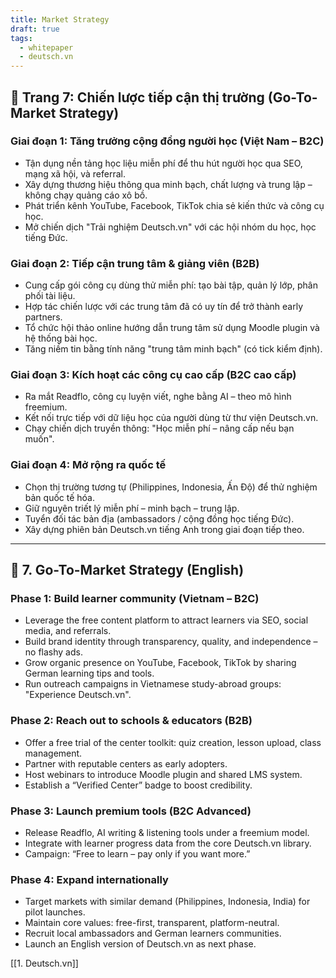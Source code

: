 ```yaml
---
title: Market Strategy
draft: true
tags:
  - whitepaper
  - deutsch.vn
---
```


## 📄 Trang 7: Chiến lược tiếp cận thị trường (Go-To-Market Strategy)

### Giai đoạn 1: Tăng trưởng cộng đồng người học (Việt Nam – B2C)

- Tận dụng nền tảng học liệu miễn phí để thu hút người học qua SEO, mạng xã hội, và referral.
- Xây dựng thương hiệu thông qua minh bạch, chất lượng và trung lập – không chạy quảng cáo xô bồ.
- Phát triển kênh YouTube, Facebook, TikTok chia sẻ kiến thức và công cụ học.
- Mở chiến dịch "Trải nghiệm Deutsch.vn" với các hội nhóm du học, học tiếng Đức.

### Giai đoạn 2: Tiếp cận trung tâm & giảng viên (B2B)

- Cung cấp gói công cụ dùng thử miễn phí: tạo bài tập, quản lý lớp, phân phối tài liệu.
- Hợp tác chiến lược với các trung tâm đã có uy tín để trở thành early partners.
- Tổ chức hội thảo online hướng dẫn trung tâm sử dụng Moodle plugin và hệ thống bài học.
- Tăng niềm tin bằng tính năng "trung tâm minh bạch" (có tick kiểm định).

### Giai đoạn 3: Kích hoạt các công cụ cao cấp (B2C cao cấp)

- Ra mắt Readflo, công cụ luyện viết, nghe bằng AI – theo mô hình freemium.
- Kết nối trực tiếp với dữ liệu học của người dùng từ thư viện Deutsch.vn.
- Chạy chiến dịch truyền thông: "Học miễn phí – nâng cấp nếu bạn muốn".

### Giai đoạn 4: Mở rộng ra quốc tế

- Chọn thị trường tương tự (Philippines, Indonesia, Ấn Độ) để thử nghiệm bản quốc tế hóa.
- Giữ nguyên triết lý miễn phí – minh bạch – trung lập.
- Tuyển đối tác bản địa (ambassadors / cộng đồng học tiếng Đức).
- Xây dựng phiên bản Deutsch.vn tiếng Anh trong giai đoạn tiếp theo.

---

## 📄 7. Go-To-Market Strategy (English)

### Phase 1: Build learner community (Vietnam – B2C)

- Leverage the free content platform to attract learners via SEO, social media, and referrals.
- Build brand identity through transparency, quality, and independence – no flashy ads.
- Grow organic presence on YouTube, Facebook, TikTok by sharing German learning tips and tools.
- Run outreach campaigns in Vietnamese study-abroad groups: "Experience Deutsch.vn".

### Phase 2: Reach out to schools & educators (B2B)

- Offer a free trial of the center toolkit: quiz creation, lesson upload, class management.
- Partner with reputable centers as early adopters.
- Host webinars to introduce Moodle plugin and shared LMS system.
- Establish a “Verified Center” badge to boost credibility.

### Phase 3: Launch premium tools (B2C Advanced)

- Release Readflo, AI writing & listening tools under a freemium model.
- Integrate with learner progress data from the core Deutsch.vn library.
- Campaign: “Free to learn – pay only if you want more.”

### Phase 4: Expand internationally

- Target markets with similar demand (Philippines, Indonesia, India) for pilot launches.
- Maintain core values: free-first, transparent, platform-neutral.
- Recruit local ambassadors and German learners communities.
- Launch an English version of Deutsch.vn as next phase.

[[1. Deutsch.vn]]